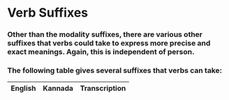 # Verb Suffixes

### Other than the modality suffixes, there are various other suffixes that verbs could take to express more precise and exact meanings. Again, this is independent of person.

### The following table gives several suffixes that verbs can take:

|         English         |       Kannada       |   Transcription   |
|:-----------------------:|:-------------------:|:-----------------:|
